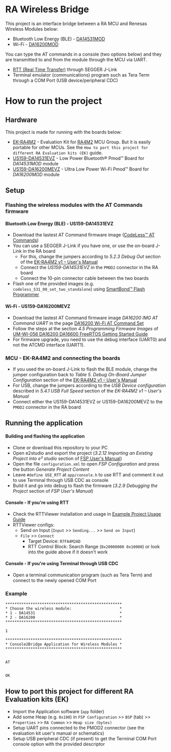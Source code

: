 # RA Wireless Bridge

This project is an interface bridge between a RA MCU and Renesas Wireless Modules below:

- Bluetooth Low Energy (BLE) - [DA14531MOD](https://www.renesas.com/us/en/products/wireless-connectivity/bluetooth-low-energy/da14531mod-smartbond-tiny-bluetooth-low-energy-module)
- Wi-Fi - [DA16200MOD](https://www.renesas.com/us/en/products/wireless-connectivity/wi-fi/low-power-wi-fi/da16200mod-ultra-low-power-wi-fi-modules-battery-powered-iot-devices)

You can type the AT commands in a console (two options below) and they are transmitted to and from the module through the MCU via UART.

- [RTT (Real Time Transfer)](https://www.segger.com/products/debug-probes/j-link/technology/about-real-time-transfer/) through SEGGER J-Link
- Terminal emulator (communications) program such as Tera Term through a COM Port (USB device/peripheral CDC)

# How to run the project

## Hardware

This project is made for running with the boards below:

- [EK-RA4M2](https://www.renesas.com/us/en/products/microcontrollers-microprocessors/ra-cortex-m-mcus/ek-ra4m2-evaluation-kit-ra4m2-mcu-group) - Evaluation Kit for [RA4M2](https://www.renesas.com/us/en/products/microcontrollers-microprocessors/ra-cortex-m-mcus/ra4m2-100mhz-arm-cortex-m33-trustzone-high-integration-lowest-active-power-consumption) MCU Group. But it is easily portable for other MCUs. See the `How to port this project for different RA Evaluation kits (EK)` guide.
- [US159-DA14531EVZ](https://www.renesas.com/us/en/products/wireless-connectivity/bluetooth-low-energy/us159-da14531evz-low-power-bluetooth-pmod-board-renesas-quick-connect-iot) - Low Power Bluetooth® Pmod™ Board for _DA14531MOD_ module
- [US159-DA16200MEVZ](https://www.renesas.com/us/en/products/wireless-connectivity/wi-fi/low-power-wi-fi/us159-da16200mevz-ultra-low-power-wi-fi-pmod-board-renesas-quick-connect-iot) - Ultra Low Power Wi-Fi Pmod™ Board for _DA16200MOD_ module

## Setup

### Flashing the wireless modules with the AT Commands firmware

#### Bluetooth Low Energy (BLE) - US159-DA14531EVZ

- Download the lastest AT Command firmware image ([CodeLess™ AT Commands](https://www.renesas.com/us/en/software-tool/smartbond-codeless-commands))
- You can use a SEGGER J-Link if you have one, or use the on-board J-Link in the RA board
  - For this, change the jumpers according to _5.2.3 Debug Out_ section of the [EK-RA4M2 v1 – User's Manual](https://www.renesas.com/us/en/document/man/ek-ra4m2-v1-users-manual?r=1470206)
  - Connect the _US159-DA14531EVZ_ in the `PMOD2` connector in the RA board
  - Connect the 10-pin connector cable between the two boards
- Flash one of the provided images (e.g. `codeless_531_00_set_two_standalone`) using [SmartBond™ Flash Programmer](https://www.renesas.com/us/en/software-tool/smartbond-flash-programmer)

#### Wi-Fi - US159-DA16200MEVZ

- Download the lastest AT Command firmware image _DA16200 IMG AT Command UART_ in the page [DA16200 Wi-Fi AT Command Set](https://www.renesas.com/us/en/software-tool/da16200-wi-fi-command-set)
- Follow the steps at the section _4.5 Programming Firmware Images_ of [UM-WI-056 DA16200 DA16600 FreeRTOS Getting Started Guide](https://www.renesas.com/us/en/document/qsg/um-wi-056-da16200-da16600-freertos-getting-started-guide?r=1599971)
- For firmware upgrade, you need to use the debug interface (UART0) and not the ATCMD interface (UART1).

### MCU - EK-RA4M2 and connecting the boards

- If you used the on-board J-Link to flash the BLE module, change the jumper configuration back to _Table 5. Debug On-Board Jumper Configuration_ section of the [EK-RA4M2 v1 – User's Manual](https://www.renesas.com/us/en/document/man/ek-ra4m2-v1-users-manual?r=1470206)
- For USB, change the jumpers according to the _USB Device configuration_ described in _5.4.1 USB Full Speed_ section of the _EK-RA4M2 v1 – User's Manual_
- Connect either the US159-DA14531EVZ or US159-DA16200MEVZ to the `PMOD2` connector in the RA board

## Running the application

#### Building and flashing the application

- Clone or download this repository to your PC
- Open e2studio and export the project (_3.2.12 Importing an Existing Project into e² studio_ section of [FSP User's Manual](https://www.renesas.com/us/en/software-tool/flexible-software-package-fsp))
- Open the file `configuration.xml` to open _FSP Configuration_ and press the button _Generate Project Content_
- Leave `#define USE_RTT` at `app/console.h` to use RTT and comment it out to use Terminal through USB CDC as console
- Build it and go into debug to flash the firmware (_3.2.9 Debugging the Project_ section of _FSP User's Manual_)

#### Console - If you're using RTT

- Check the RTTViewer installation and usage in [Example Project Usage Guide](https://github.com/renesas/ra-fsp-examples/blob/master/example_projects/Example%20Project%20Usage%20Guide.pdf)
- RTTViewer configs:
  - Send on Input (`Input` >> `Sending...` >> `Send on Input`)
  - `File` >> `Connect`
    - Target Device: `R7FA4M2AD`
    - RTT Control Block: Search Range (`0x20000000 0x10000`) or look into the guide above if it doesn't work

#### Console - If you're using Terminal through USB CDC

- Open a terminal communication program (such as Tera Term) and connect to the newly opened COM Port

### Example

```
***************************************************
* Choose the wireless module:                     *
* 1 - DA14531                                     *
* 2 - DA16200                                     *
***************************************************

1

***************************************************
* Console2Bridge Application for Wireless Modules *
***************************************************


AT


OK
```

## How to port this project for different RA Evaluation kits (EK)

- Import the Application software (`app` folder)
- Add some Heap (e.g. `0x100`) in `FSP Configuration` >> `BSP` (tab) >> `Properties` >> `RA Common` >> `Heap size (bytes)`
- Setup UART pins connected to the PMOD2 connector (see the evaluation kit user's manual or schematics)
- Setup USB peripheral CDC (if present) to get the Terminal COM Port console option with the provided descriptor

